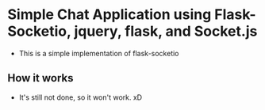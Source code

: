# Simple Chat Application using Flask-Socketio, jquery, flask, and Socket.js

* This is a simple implementation of flask-socketio

## How it works
* It's still not done, so it won't work. xD
